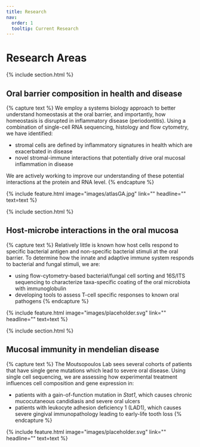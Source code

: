 ```yaml
---
title: Research
nav:
  order: 1
  tooltip: Current Research
---
```


# <i class="fas fa-flask"></i>Research Areas

{% include section.html %}
## <i class="fas fa-laptop-medical"></i> Oral barrier composition in health and disease
{% capture text %}
We employ a systems biology approach to better understand homeostasis at the oral barrier, and importantly, how homeostasis is disrupted in inflammatory disease (periodontitis).
Using a combination of single-cell RNA sequencing, histology and flow cytometry, we have identified:  
- stromal cells are defined by inflammatory signatures in health which are exacerbated in disease
- novel stromal-immune interactions that potentially drive oral mucosal inflammation in disease  

We are actively working to improve our understanding of these potential interactions at the protein and RNA level. 
{% endcapture %}

{%
  include feature.html
  image="images/atlasGA.jpg"
  link=""
  headline=""
  text=text
%}

{% include section.html %}
## <i class="fas fa-bacteria"></i> Host-microbe interactions in the oral mucosa
{% capture text %}
Relatively little is known how host cells respond to specific bacterial antigen and non-specific bacterial stimuli at the oral barrier.
To determine how the innate and adaptive immune system responds to bacterial and fungal stimuli, we are:  
- using flow-cytometry-based bacterial/fungal cell sorting and 16S/ITS sequencing to characterize taxa-specific coating of the oral microbiota with immunoglobulin 
- developing tools to assess T-cell specific responses to known oral pathogens
{% endcapture %}

{%
  include feature.html
  image="images/placeholder.svg"
  link=""
  headline=""
  text=text
%}

{% include section.html %}
## <i class="fas fa-syringe"></i> Mucosal immunity in mendelian disease
{% capture text %}
The Moutsopoulos Lab sees several cohorts of patients that have single gene mutations which lead to severe oral disease. Using single cell sequencing, we are assessing how experimental treatment influences cell composition and gene expression in:
- patients with a gain-of-function mutation in *Stat1*, which causes chronic mucocutaneous candidiasis and severe oral ulcers
- patients with leukocyte adhesion deficiency 1 (LAD1), which causes severe gingival immunopathology leading to early-life tooth loss
{% endcapture %}

{%
  include feature.html
  image="images/placeholder.svg"
  link=""
  headline=""
  text=text
%}

